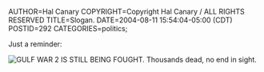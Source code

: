 AUTHOR=Hal Canary
COPYRIGHT=Copyright Hal Canary / ALL RIGHTS RESERVED
TITLE=Slogan.
DATE=2004-08-11 15:54:04-05:00 (CDT)
POSTID=292
CATEGORIES=politics;

Just a reminder:  
  
![GULF WAR 2 IS STILL BEING FOUGHT. Thousands dead, no end in sight.](https://halcanary.org/images/gw2sbf.jpg)
